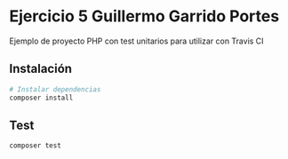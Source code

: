 # Ejercicio 5 Guillermo Garrido Portes

Ejemplo de proyecto PHP con test unitarios para utilizar con Travis CI

## Instalación

``` bash
# Instalar dependencias
composer install
```

## Test

``` bash
composer test
```
